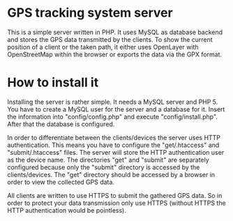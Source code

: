 GPS tracking system server
===========

This is a simple server written in PHP. It uses MySQL as database backend and stores the GPS data transmitted by the clients. To show the current position of a client or the taken path, it either uses OpenLayer with OpenStreetMap within the browser or exports the data via the GPX format.


How to install it
===========

Installing the server is rather simple. It needs a MySQL server and PHP 5. You have to create a MySQL user for the server and a database for it. Insert the information into "config/config.php" and execute "config/install.php". After that the database is configured.

In order to differentiate between the clients/devices the server uses HTTP authentication. This means you have to configure the "get/.htaccess" and "submit/.htaccess" files. The server will store the HTTP authentication user as the device name. The directories "get" and "submit" are separately configured because only the "submit" directory is accessed by the clients/devices. The "get" directory should be accessed by a browser in order to view the collected GPS data.

All clients are written to use HTTPS to submit the gathered GPS data. So in order to protect your data transmission only use HTTPS (without HTTPS the HTTP authentication would be pointless).